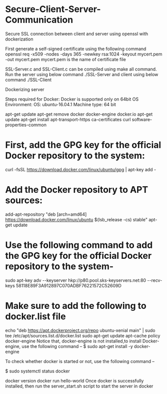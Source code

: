 # Secure-Client-Server-Communication
Secure SSL connection between client and server using openssl with dockerization

First generate a self-signed certificate using the following command
openssl req -x509 -nodes -days 365 -newkey rsa:1024 -keyout mycert.pem -out mycert.pem
mycert.pem is the name of certificate file

SSL-Server.c and SSL-Client.c can be compiled using make all command.
Run the server using below command
./SSL-Server <Portnum>
and client using below command
./SSL-Client <hostname> <portno>

Dockerizing server

Steps required for Docker:
Docker is supported only on 64bit OS
Environment: 
OS: ubuntu-16.04.1
Machine type: 64 bit

apt-get update
apt-get remove docker docker-engine docker.io
apt-get update
apt-get install apt-transport-https ca-certificates curl software-properties-common
# First, add the GPG key for the official Docker repository to the system:
curl -fsSL https://download.docker.com/linux/ubuntu/gpg | apt-key add -
# Add the Docker repository to APT sources:
add-apt-repository "deb [arch=amd64] https://download.docker.com/linux/ubuntu $(lsb_release -cs) stable"
apt-get update

# Use the following command to add the GPG key for the official Docker repository to the system-
sudo apt-key adv --keyserver hkp://p80.pool.sks-keyservers.net:80 --recv-keys 58118E89F3A912897C070ADBF76221572C52609D
# Make sure to add the following to docker.list file
echo "deb https://apt.dockerproject.org/repo ubuntu-xenial main" | sudo tee /etc/apt/sources.list.d/docker.list
sudo apt-get update
apt-cache policy docker-engine
Notice that, docker-engine is not installed,to install Docker-engine, use the following command –
$ sudo apt-get install -y docker-engine


To check whether docker is started or not, use the following command –

$ sudo systemctl status docker

docker version
docker run hello-world
Once docker is successfully installed, then run the server_start.sh script to start the server in docker



